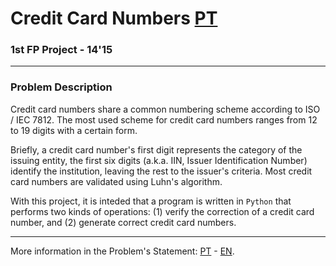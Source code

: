 # Credit Card Numbers [PT](README.md)
### 1st FP Project - 14'15

---

### Problem Description

Credit card numbers share a common numbering scheme according to ISO / IEC 7812.
The most used scheme for credit card numbers ranges from 12 to 19 digits with a
certain form.

Briefly, a credit card number's first digit represents the category of the
issuing entity, the first six digits (a.k.a. IIN, Issuer Identification Number)
identify the institution, leaving the rest to the issuer's criteria. Most credit
card numbers are validated using Luhn's algorithm.

With this project, it is inteded that a program is written in `Python` that
performs two kinds of operations: (1) verify the correction of a credit card
number, and (2) generate correct credit card numbers.

---

More information in the Problem's Statement: [PT][PT] - [EN][EN].

[PT]: statement_pt.pdf "Enunciado do Projecto"
[EN]: statement_en.pdf "Problem Statement"


